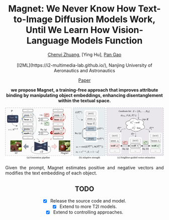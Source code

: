 <div align="center">
<h1>Magnet: We Never Know How Text-to-Image Diffusion Models Work, Until We Learn How Vision-Language Models Function</h1>

[Chenyi Zhuang](https://chenyi-zhuang.github.io/), [Ying Hu], [Pan Gao](https://i2-multimedia-lab.github.io/members.html#:~:text=Pan%20Gao.%20I%20am%20currently%20an%20Associate%20Professor%20at%20the)

<div>
    <sup></sup>[I2ML](https://i2-multimedia-lab.github.io/), Nanjing University of Aeronautics and Astronautics
</div>

[Paper]()

<p><B>we propose Magnet, a training-free approach that improves attribute binding by manipulating object embeddings, enhancing disentanglement within the textual space.</B></p>

<img src="./figures/magnet_workflow.jpg" width="800px">

<p align="justify">Given the prompt, Magnet estimates positive and negative vectors and modifies the text embedding of each object.</p>

## TODO
- [x] Release the source code and model.
- [x] Extend to more T2I models.
- [x] Extend to controlling approaches.

</div>
